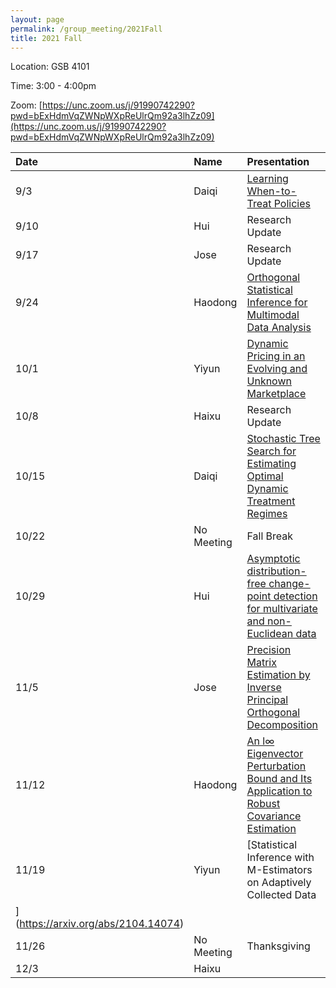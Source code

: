 ```yaml
---
layout: page
permalink: /group_meeting/2021Fall
title: 2021 Fall
---
```


Location: GSB 4101 

Time: 3:00 - 4:00pm

Zoom: [https://unc.zoom.us/j/91990742290?pwd=bExHdmVqZWNpWXpReUlrQm92a3lhZz09](https://unc.zoom.us/j/91990742290?pwd=bExHdmVqZWNpWXpReUlrQm92a3lhZz09)



| Date    | Name       | Presentation |
| :----   | :----------------------|:------------ |
| 9/3  | Daiqi | [Learning When-to-Treat Policies](https://www.tandfonline.com/doi/pdf/10.1080/01621459.2020.1831925?needAccess=true)|
| 9/10 | Hui | Research Update| 
| 9/17 | Jose | Research Update |
| 9/24 | Haodong | [Orthogonal Statistical Inference for Multimodal Data Analysis](https://arxiv.org/abs/2103.07088)  |
| 10/1 | Yiyun | [Dynamic Pricing in an Evolving and Unknown Marketplace](https://wsxsh123.github.io/paper/Dynamic%20Pricing%20in%20an%20Evolving%20and%20Unknown%20Marketplace.pdf) |
| 10/8 | Haixu | Research Update |
| 10/15 | Daiqi | [Stochastic Tree Search for Estimating Optimal Dynamic Treatment Regimes](https://www.tandfonline.com/doi/full/10.1080/01621459.2020.1819294) |
| 10/22 | No Meeting | Fall Break |
| 10/29 | Hui | [Asymptotic distribution-free change-point detection for multivariate and non-Euclidean data](https://projecteuclid.org/journals/annals-of-statistics/volume-47/issue-1/Asymptotic-distribution-free-change-point-detection-for-multivariate-and-non/10.1214/18-AOS1691.full)|
| 11/5  | Jose | [Precision Matrix Estimation by Inverse Principal Orthogonal Decomposition](http://faculty.marshall.usc.edu/yingying-fan/publications/CMR-TFK20.pdf)|
| 11/12 | Haodong| [An l∞ Eigenvector Perturbation Bound and Its Application to Robust Covariance Estimation](https://www.jmlr.org/papers/volume18/16-140/16-140.pdf) |
| 11/19 | Yiyun | [Statistical Inference with M-Estimators on Adaptively Collected Data
](https://arxiv.org/abs/2104.14074)  |
| 11/26 | No Meeting |  Thanksgiving |
| 12/3 |Haixu |   |


